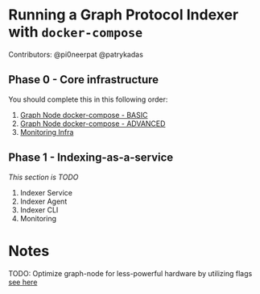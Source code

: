 # Running a Graph Protocol Indexer with `docker-compose`

Contributors: @pi0neerpat @patrykadas

## Phase 0 - Core infrastructure

You should complete this in this following order:

1. [Graph Node docker-compose - BASIC](./graph-node/basic)
2. [Graph Node docker-compose - ADVANCED](./graph-node/advanced)
3. [Monitoring Infra](./monitoring)

## Phase 1 - Indexing-as-a-service

_This section is TODO_

1. Indexer Service
2. Indexer Agent
3. Indexer CLI
4. Monitoring

# Notes

TODO: Optimize graph-node for less-powerful hardware by utilizing flags [see here](https://github.com/graphprotocol/graph-node/blob/master/docs/environment-variables.md)
